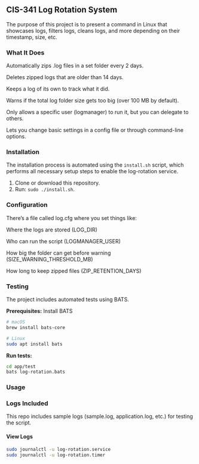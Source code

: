 ## CIS-341 Log Rotation System

The purpose of this project is to present a command in Linux that showcases
logs, filters logs, cleans logs, and more depending on their timestamp, size, etc.

### What It Does
Automatically zips .log files in a set folder every 2 days.

Deletes zipped logs that are older than 14 days.

Keeps a log of its own to track what it did.

Warns if the total log folder size gets too big (over 100 MB by default).

Only allows a specific user (logmanager) to run it, but you can delegate to others.

Lets you change basic settings in a config file or through command-line options.

### Installation

The installation process is automated using the `install.sh` script, which performs all necessary setup steps to enable the log-rotation service.

1. Clone or download this repository.
2. Run: `sudo ./install.sh`.

### Configuration
There’s a file called log.cfg where you set things like:

Where the logs are stored (LOG_DIR)

Who can run the script (LOGMANAGER_USER)

How big the folder can get before warning (SIZE_WARNING_THRESHOLD_MB)

How long to keep zipped files (ZIP_RETENTION_DAYS)

### Testing

The project includes automated tests using BATS.

**Prerequisites:** Install BATS
```bash
# macOS
brew install bats-core

# Linux
sudo apt install bats
```

**Run tests:**
```bash
cd app/test
bats log-rotation.bats
```

### Usage

### Logs Included
This repo includes sample logs (sample.log, application.log, etc.) for testing the script.

#### View Logs

```bash
sudo journalctl -u log-rotation.service
sudo journalctl -u log-rotation.timer
```


